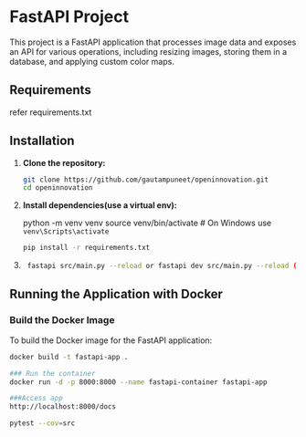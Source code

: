 # FastAPI Project

This project is a FastAPI application that processes image data and exposes an API for various operations, including resizing images, storing them in a database, and applying custom color maps.

## Requirements

refer requirements.txt

## Installation

1. **Clone the repository:**

    ```bash
    git clone https://github.com/gautampuneet/openinnovation.git
    cd openinnovation
    ```

2. **Install dependencies(use a virtual env):**

    python -m venv venv
    source venv/bin/activate   # On Windows use `venv\Scripts\activate`


    ```bash
    pip install -r requirements.txt
    ```

3. ```bash
    fastapi src/main.py --reload or fastapi dev src/main.py --reload (for dev)
    ```

## Running the Application with Docker

### Build the Docker Image

To build the Docker image for the FastAPI application:

```bash
docker build -t fastapi-app .

### Run the container
docker run -d -p 8000:8000 --name fastapi-container fastapi-app

###Access app
http://localhost:8000/docs

pytest --cov=src

